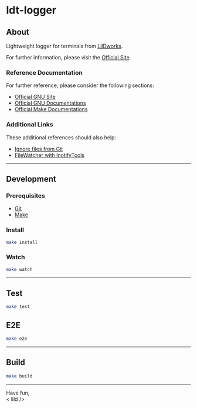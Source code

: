 # ldt-logger

## About

Lightweight logger for terminals from [LilDworks](https://www.lildworks.hu).

For further information, please visit the [Official Site](https://www.lildworks.hu/lildtools/ldt-logger/about.html).

### Reference Documentation

For further reference, please consider the following sections:

* [Official GNU Site](https://www.gnu.org/gnu/gnu.html)
* [Official GNU Documentations](https://www.gnu.org/doc/doc.html)
* [Official Make Documentations](https://www.gnu.org/software/make/manual/make.html)

### Additional Links

These additional references should also help:

* [Ignore files from Git](https://docs.github.com/en/get-started/getting-started-with-git/ignoring-files)
* [FileWatcher with InotifyTools](https://github.com/inotify-tools/inotify-tools)

---

## Development

### Prerequisites

* [Git](https://git-scm.com/download)
* [Make](https://www.gnu.org/software/make/#download)

### Install

```sh
make install
```

### Watch

```sh
make watch
```

---

## Test

```sh
make test
```

## E2E

```sh
make e2e
```

---

## Build

```sh
make build
```

---

Have fun,
  <br>< lild />
